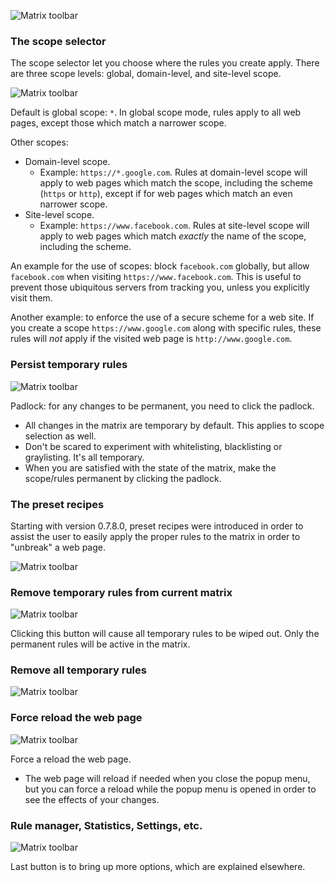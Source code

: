 ![Matrix toolbar](https://raw.github.com/gorhill/httpswitchboard/master/doc/img/popupmenu-toolbar-1.png)

### The scope selector

The scope selector let you choose where the rules you create apply. There are three scope levels: global, domain-level, and site-level scope.

![Matrix toolbar](https://raw.github.com/gorhill/httpswitchboard/master/doc/img/popupmenu-toolbar-2.png)

Default is global scope: `*`. In global scope mode, rules apply to all web pages, except those which match a narrower scope.

Other scopes:
* Domain-level scope.
    - Example: `https://*.google.com`. Rules at domain-level scope will apply to web pages which match the scope, including the scheme (`https` or `http`), except if for web pages which match an even narrower scope.
* Site-level scope.
    - Example: `https://www.facebook.com`. Rules at site-level scope will apply to web pages which match *exactly* the name of the scope, including the scheme.

An example for the use of scopes: block `facebook.com` globally, but allow `facebook.com` when visiting `https://www.facebook.com`. This is useful to prevent those ubiquitous servers from tracking you, unless you explicitly visit them.

Another example: to enforce the use of a secure scheme for a web site. If you create a scope `https://www.google.com` along with specific rules, these rules will *not* apply if the visited web page is `http://www.google.com`.

### Persist temporary rules

![Matrix toolbar](https://raw.github.com/gorhill/httpswitchboard/master/doc/img/popupmenu-toolbar-3.png)

Padlock: for any changes to be permanent, you need to click the padlock.
- All changes in the matrix are temporary by default. This applies to scope selection as well.
- Don't be scared to experiment with whitelisting, blacklisting or graylisting. It's all temporary.
- When you are satisfied with the state of the matrix, make the scope/rules permanent by clicking the padlock.

### The preset recipes

Starting with version 0.7.8.0, preset recipes were introduced in order to assist the user to easily apply the proper rules to the matrix in order to "unbreak" a web page.

![Matrix toolbar](https://raw.github.com/gorhill/httpswitchboard/master/doc/img/popupmenu-toolbar-4.png)

### Remove temporary rules from current matrix

![Matrix toolbar](https://raw.github.com/gorhill/httpswitchboard/master/doc/img/popupmenu-toolbar-5.png)

Clicking this button will cause all temporary rules to be wiped out. Only the permanent rules will be active in the matrix.

### Remove all temporary rules

![Matrix toolbar](https://raw.github.com/gorhill/httpswitchboard/master/doc/img/popupmenu-toolbar-6.png)

### Force reload the web page

![Matrix toolbar](https://raw.github.com/gorhill/httpswitchboard/master/doc/img/popupmenu-toolbar-7.png)

Force a reload the web page.
- The web page will reload if needed when you close the popup menu, but you can force a reload while the popup menu is opened in order to see the effects of your changes.

### Rule manager, Statistics, Settings, etc.

![Matrix toolbar](https://raw.github.com/gorhill/httpswitchboard/master/doc/img/popupmenu-toolbar-8.png)

Last button is to bring up more options, which are explained elsewhere.
